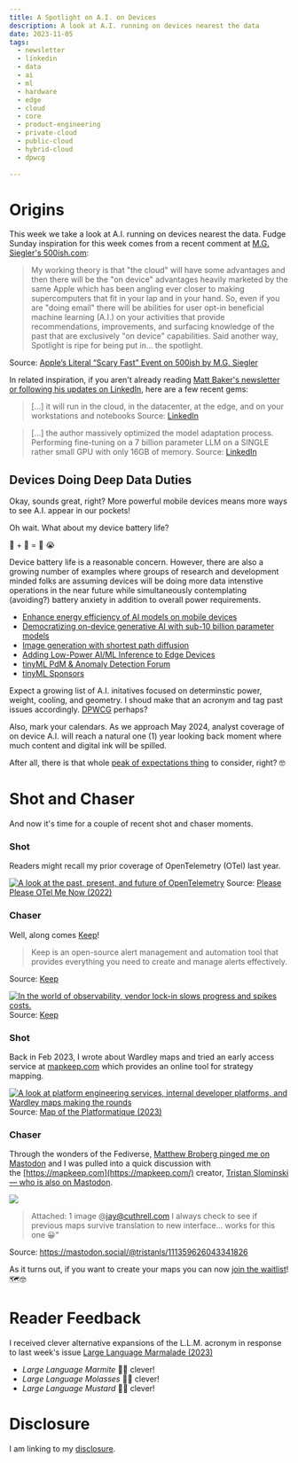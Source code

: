 ```yaml
---
title: A Spotlight on A.I. on Devices
description: A look at A.I. running on devices nearest the data
date: 2023-11-05
tags:
  - newsletter
  - linkedin
  - data
  - ai
  - ml
  - hardware
  - edge
  - cloud
  - core
  - product-engineering
  - private-cloud
  - public-cloud
  - hybrid-cloud
  - dpwcg
  
---
```


# Origins

This week we take a look at A.I. running on devices nearest the data. Fudge Sunday inspiration for this week comes from a recent comment at [M.G. Siegler's 500ish.com](https://500ish.com/apples-literal-scary-fast-event-fc04d39cfec6):

> My working theory is that "the cloud" will have some advantages and then there will be the "on device" advantages heavily marketed by the same Apple which has been angling ever closer to making supercomputers that fit in your lap and in your hand. So, even if you are "doing email" there will be abilities for user opt-in beneficial machine learning (A.I.) on your activities that provide recommendations, improvements, and surfacing knowledge of the past that are exclusively "on device" capabilities. Said another way, Spotlight is ripe for being put in... the spotlight.

Source: [Apple’s Literal “Scary Fast” Event on 500ish by M.G. Siegler](https://500ish.com/apples-literal-scary-fast-event-fc04d39cfec6)

In related inspiration, if you aren't already reading [Matt Baker's newsletter or following his updates on LinkedIn](https://www.linkedin.com/in/mwbaker/recent-activity/all/), here are a few recent gems:

> [...] it will run in the cloud, in the datacenter, at the edge, and on your workstations and notebooks
Source: [LinkedIn](https://www.linkedin.com/pulse/generative-ai-hulksmash-matt-baker/)

> [...] the author massively optimized the model adaptation process. Performing fine-tuning on a 7 billion parameter LLM on a SINGLE rather small GPU with only 16GB of memory.
Source: [LinkedIn](https://www.linkedin.com/posts/mwbaker_i-really-enjoyed-reading-this-post-on-llama2-activity-7091538962825039872-CFow?utm_source=share&utm_medium=member_desktop)

## Devices Doing Deep Data Duties

Okay, sounds great, right? More powerful mobile devices means more ways to see A.I. appear in our pockets!

Oh wait. What about my device battery life? 

🤖 + 📱 = 🪫 😭

Device battery life is a reasonable concern. However, there are also a growing number of examples where groups of research and development minded folks are assuming devices will be doing more data intenstive operations in the near future while simultaneously contemplating (avoiding?) battery anxiety in addition to overall power requirements.

- [Enhance energy efficiency of AI models on mobile devices](https://cloud.google.com/blog/products/ai-machine-learning/oppo-leads-with-ai-capabilities-on-mobile-devices)
- [Democratizing on-device generative AI with sub-10 billion parameter models](https://www.qualcomm.com/news/onq/2023/09/democratizing-on-device-generative-ai-with-sub-10-billion-parameter-models)
- [Image generation with shortest path diffusion](https://proceedings.mlr.press/v202/das23a/das23a.pdf)
- [Adding Low-Power AI/ML Inference to Edge Devices](https://www.eetimes.com/adding-low-power-ai-ml-interference-to-edge-devices/)
- [tinyML PdM & Anomaly Detection Forum](https://www.tinyml.org/event/predictive-maintenance-and-anamoly-detection-forum)
- [tinyML Sponsors](https://www.tinyml.org/sponsors/)

Expect a growing list of A.I. initatives focused on determinstic power, weight, cooling, and geometry. I shoud make that an acronym and tag past issues accordingly. [DPWCG](https://fudge.org/topics/dpwcg/) perhaps? 

Also, mark your calendars. As we approach May 2024, analyst coverage of on device A.I. will reach a natural one (1) year looking back moment where much content and digital ink will be spilled.

After all, there is that whole [peak of expectations thing](https://fudge.org/archive/the-end-of-the-inflated-expectations/) to consider, right? 🤓

# Shot and Chaser

And now it's time for a couple of recent shot and chaser moments.

### Shot

Readers might recall my prior coverage of OpenTelemetry (OTel) last year.

[![A look at the past, present, and future of OpenTelemetry](https://fudge.org/assets/images/social-preview/please-please-otel-me-now-preview.jpeg)](https://fudge.org/archive/please-please-otel-me-now/)
Source: [Please Please OTel Me Now (2022)](https://fudge.org/archive/please-please-otel-me-now/)

### Chaser

Well, along comes [Keep](https://github.com/keephq/keep)!

> Keep is an open-source alert management and automation tool that provides everything you need to create and manage alerts effectively.

Source: [Keep](https://docs.keephq.dev/overview/introduction)

[![In the world of observability, vendor lock-in slows progress and spikes costs.](https://assets-global.website-files.com/65252c0e7d5e0b055eb48b32/653e80a443889296cd8ff6b5_CleanShot%202023-10-29%20at%2016.04.01%402x.png)](https://www.keephq.dev/post/vendor-lock-in-is-in-the-small-details)
Source: [Keep](https://www.keephq.dev/post/vendor-lock-in-is-in-the-small-details)

### Shot

Back in Feb 2023, I wrote about Wardley maps and tried an early access service at [mapkeep.com](https://mapkeep.com/) which provides an online tool for strategy mapping.

[![ A look at platform engineering services, internal developer platforms, and Wardley maps making the rounds](https://fudge.org/assets/images/social-preview/map-of-the-platformatique-preview.jpeg)](https://fudge.org/archive/map-of-the-platformatique/)
Source: [Map of the Platformatique (2023)](https://fudge.org/archive/map-of-the-platformatique/)

### Chaser

Through the wonders of the Fediverse, [Matthew Broberg pinged me on Mastodon](https://floss.social/@mbbroberg/111359394056285968) and I was pulled into a quick discussion with the [https://mapkeep.com](https://mapkeep.com/) creator, [Tristan Slominski — who is also on Mastodon](https://mastodon.social/@tristanls/111359626043341826).

![](https://files.mastodon.social/media_attachments/files/111/359/625/721/520/873/original/94b3513c55ee479e.png)

> Attached: 1 image  @jay@cuthrell.com   I always check to see if previous maps survive translation to new interface... works for this one 😀"

Source: https://mastodon.social/@tristanls/111359626043341826

As it turns out, if you want to create your maps you can now [join the waitlist](https://mapkeep.com/.join-the-waitlist)! 🗺️🤓

# Reader Feedback

I received  clever alternative expansions of the L.L.M. acronym in response to last week's issue [Large Language Marmalade (2023)](https://fudge.org/archive/large-language-marmalade/)

- *Large Language Marmite* 🍯🤣 clever!
- *Large Language Molasses* 🍯🤣 clever!
- *Large Language Mustard* 🍯🤣 clever!

# Disclosure

I am linking to my [disclosure](https://jaycuthrell.com/disclosure/).